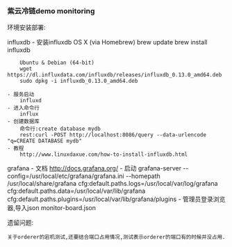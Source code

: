 ### 紫云冷链demo monitoring
环境安装部署:

influxdb
    - 安装influxdb
        OS X (via Homebrew)
        brew update
        brew install influxdb

        Ubuntu & Debian (64-bit)
        wget https://dl.influxdata.com/influxdb/releases/influxdb_0.13.0_amd64.deb
        sudo dpkg -i influxdb_0.13.0_amd64.deb

    - 服务启动
        influxd
    - 进入命令行
        influx
    - 创建数据库
        命令行:create database mydb
        rest:curl -POST http://localhost:8086/query --data-urlencode "q=CREATE DATABASE mydb"
    - 教程
        http://www.linuxdaxue.com/how-to-install-influxdb.html



grafana
    - 文档
        http://docs.grafana.org/
    - 启动
        grafana-server --config=/usr/local/etc/grafana/grafana.ini --homepath /usr/local/share/grafana cfg:default.paths.logs=/usr/local/var/log/grafana cfg:default.paths.data=/usr/local/var/lib/grafana cfg:default.paths.plugins=/usr/local/var/lib/grafana/plugins
    - 管理员登录浏览器,导入json
        monitor-board.json

遗留问题:

    关于orderer的宕机测试,还要结合端口占用情况,测试表示orderer的端口有的时候并没占用.